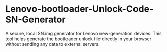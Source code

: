 # Lenovo-bootloader-Unlock-Code-SN-Generator
A secure, local SN.img generator for Lenovo new-generation devices. This tool helps generate the bootloader unlock file directly in your browser without sending any data to external servers.
